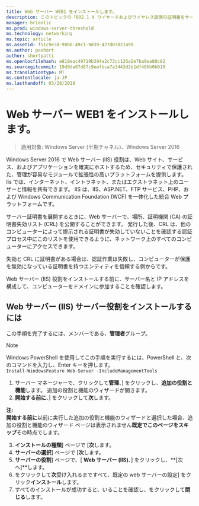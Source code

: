 ```yaml
---
title: Web サーバー WEB1 をインストールします。
description: このトピックの「802.1 X ワイヤードおよびワイヤレス展開の証明書をサーバーのデプロイ ガイドの一部である
manager: brianlic
ms.prod: windows-server-threshold
ms.technology: networking
ms.topic: article
ms.assetid: f51c9e38-98bb-49c1-9d39-427d07021499
ms.author: pashort
author: shortpatti
ms.openlocfilehash: e818eac49719b394a2c73cc125a2e7ba9ea80c82
ms.sourcegitcommit: 19d9da87d87c9eefbca7a3443d2b1df486b0b010
ms.translationtype: MT
ms.contentlocale: ja-JP
ms.lasthandoff: 03/28/2018
---
```

# <a name="install-the-web-server-web1"></a>Web サーバー WEB1 をインストールします。

>適用対象: Windows Server (半期チャネル)、Windows Server 2016

Windows Server 2016 で Web サーバー (IIS) 役割は、Web サイト、サービス、およびアプリケーションを確実にホストするため、セキュリティで保護された、管理が容易なモジュールで拡張性の高いプラットフォームを提供します。 Iis では、インターネット、イントラネット、またはエクストラネット上のユーザーと情報を共有できます。 IIS は、IIS、ASP.NET、FTP サービス、PHP、および Windows Communication Foundation (WCF) を一体化した統合 Web プラットフォームです。  

サーバー証明書を展開するときに、Web サーバーで、場所、証明機関 (CA) の証明書失効リスト (CRL) を公開することができます。 発行した後、CRL は、他のコンピューターによって提示される証明書が失効していないことを確認する認証プロセス中にこのリストを使用できるように、ネットワーク上のすべてのコンピューターにアクセスできます。   

失効と CRL に証明書がある場合は、認証作業は失敗し、コンピューターが保護を無効になっている証明書を持つエンティティを信頼する側からです。  

Web サーバー (IIS) 役割をインストールする前に、サーバー名と IP アドレスを構成して、コンピューターをドメインに参加することを確認します。  

## <a name="to-install-the-web-server-iis-server-role"></a>Web サーバー (IIS) サーバー役割をインストールするには  
この手順を完了するには、メンバーである、**管理者**グループ。  

>[!NOTE]  
>Windows PowerShell を使用してこの手順を実行するには、PowerShell と、次のコマンドを入力し、Enter キーを押します。  
`Install-WindowsFeature Web-Server -IncludeManagementTools`  

1.  サーバー マネージャーで、クリックして**管理**、] をクリックし、**追加の役割と機能**します。 追加の役割と機能のウィザードが開きます。  
2.  **開始する前に**、] をクリックして**次**します。  

**注:**   
**開始する前に**以前に実行した追加の役割と機能のウィザードと選択した場合、追加の役割と機能のウィザード ページは表示されません**既定でこのページをスキップ**その時点でします。  

3.  **インストールの種類**] ページで [**次**します。  
4.  **サーバーの選択**] ページで [**次**します。  
5.  **サーバーの役割**] ページで、[ **Web サーバー (IIS)**、] をクリックし、**[次へ]**します。  
6.  をクリックして**次**受け入れるまですべて、既定の web サーバーの設定] をクリック**インストール**します。  
7.  すべてのインストールが成功すると、いることを確認し、をクリックして**閉じる**します。
